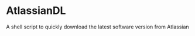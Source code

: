 AtlassianDL
===========

A shell script to quickly download the latest software version from Atlassian
